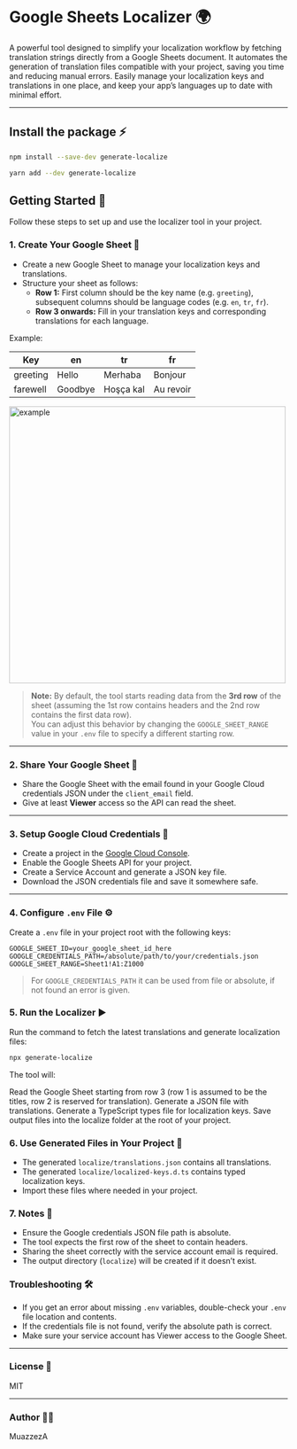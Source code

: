 # Google Sheets Localizer 🌍

A powerful tool designed to simplify your localization workflow by fetching translation strings directly from a Google Sheets document. It automates the generation of translation files compatible with your project, saving you time and reducing manual errors. Easily manage your localization keys and translations in one place, and keep your app’s languages up to date with minimal effort.

---


## Install the package ⚡️

   ```bash
   npm install --save-dev generate-localize
   ```
   ```bash
   yarn add --dev generate-localize
   ```


## Getting Started 🚀

Follow these steps to set up and use the localizer tool in your project.


### 1. Create Your Google Sheet 📝

- Create a new Google Sheet to manage your localization keys and translations.
- Structure your sheet as follows:
    - **Row 1:** First column should be the key name (e.g. `greeting`), subsequent columns should be language codes (e.g. `en`, `tr`, `fr`).
    - **Row 3 onwards:** Fill in your translation keys and corresponding translations for each language.

Example:

| Key       | en        | tr           | fr          |
| --------- | --------- | ------------ | ----------- |
| greeting  | Hello     | Merhaba      | Bonjour     |
| farewell  | Goodbye   | Hoşça kal    | Au revoir   |

<img width="500" alt="example" src="https://github.com/user-attachments/assets/e4b74947-2656-4fe7-b87e-69e5dbc541fe" />

> **Note:** By default, the tool starts reading data from the **3rd row** of the sheet (assuming the 1st row contains headers and the 2nd row contains the first data row).  
> You can adjust this behavior by changing the `GOOGLE_SHEET_RANGE` value in your `.env` file to specify a different starting row.

---

### 2. Share Your Google Sheet 🔗

- Share the Google Sheet with the email found in your Google Cloud credentials JSON under the `client_email` field.
- Give at least **Viewer** access so the API can read the sheet.
---

### 3. Setup Google Cloud Credentials 🔐

- Create a project in the [Google Cloud Console](https://console.cloud.google.com/).
- Enable the Google Sheets API for your project.
- Create a Service Account and generate a JSON key file.
- Download the JSON credentials file and save it somewhere safe.

---

### 4. Configure `.env` File ⚙️

Create a `.env` file in your project root with the following keys:

```env
GOOGLE_SHEET_ID=your_google_sheet_id_here
GOOGLE_CREDENTIALS_PATH=/absolute/path/to/your/credentials.json
GOOGLE_SHEET_RANGE=Sheet1!A1:Z1000
```

> For `GOOGLE_CREDENTIALS_PATH` it can be used from file or absolute, if not found an error is given.

### 5. Run the Localizer ▶️ 

Run the command to fetch the latest translations and generate localization files:


```bash
npx generate-localize
```
The tool will:

Read the Google Sheet starting from row 3 (row 1 is assumed to be the titles, row 2 is reserved for translation).
Generate a JSON file with translations.
Generate a TypeScript types file for localization keys.
Save output files into the localize folder at the root of your project.


### 6. Use Generated Files in Your Project 📂

- The generated `localize/translations.json` contains all translations.
- The generated `localize/localized-keys.d.ts` contains typed localization keys.
- Import these files where needed in your project.

### 7. Notes 📝

- Ensure the Google credentials JSON file path is absolute.
- The tool expects the first row of the sheet to contain headers.
- Sharing the sheet correctly with the service account email is required.
- The output directory (`localize`) will be created if it doesn’t exist.


### Troubleshooting 🛠️

- If you get an error about missing `.env` variables, double-check your `.env` file location and contents.
- If the credentials file is not found, verify the absolute path is correct.
- Make sure your service account has Viewer access to the Google Sheet.

---

### License 📄

MIT

---

### Author 👩‍💻

MuazzezA
